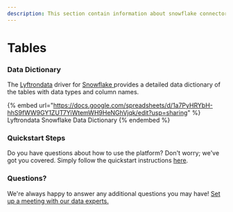 ```yaml
---
description: This section contain information about snowflake connector tables information
---
```


# Tables

### Data Dictionary

The [Lyftrondata](https://www.lyftrondata.com/) driver for [Snowflake](https://www.lyftrondata.com/integration/snowflake/)[ ](https://www.lyftrondata.com/integration/snowflake/)provides a detailed data dictionary of the tables with data types and column names.

{% embed url="https://docs.google.com/spreadsheets/d/1a7PyHRYbH-hhS9fWW9GY1ZUT7YiWtemWH9HeNGhVjqk/edit?usp=sharing" %}
Lyftrondata Snowflake Data Dictionary
{% endembed %}

### Quickstart Steps

Do you have questions about how to use the platform? Don't worry; we've got you covered. Simply follow the quickstart instructions [here](../../../../quickstart-steps.md).

### Questions? <a href="#questions" id="questions"></a>

We're always happy to answer any additional questions you may have! [Set up a meeting with our data experts.](https://www.lyftrondata.com/book-a-meeting/)

